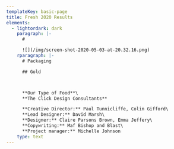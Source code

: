 ```yaml
---
templateKey: basic-page
title: Fresh 2020 Results
elements:
  - lightordark: dark
    paragraph: |-
      # 

      ![](/img/screen-shot-2020-05-03-at-20.32.16.png)
    rparagraph: |-
      # Packaging

      ## Gold



      **Our Type of Food**\
      **The Click Design Consultants**

      **Creative Director:** Paul Tunnicliffe, Colin Gifford\
      **Lead Designer:** David Marsh\
      **Designer:** Claire Parsons Brown, Emma Jeffery\
      **Copywriting:** Maf Bishop and Blast\
      **Project manager:** Michelle Johnson
    type: text
---
```


